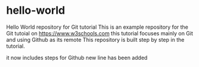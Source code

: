# hello-world
Hello World repository for Git tutorial
This is an example repository for the Git tutoial on https://www.w3schools.com
this tutorial focuses mainly on Git and using Github as its remote
This repository is built step by step in the tutorial.

it now includes steps for Github
new line has been added
